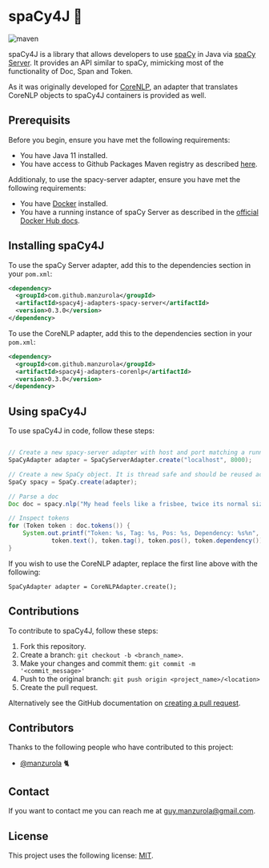 # spaCy4J 🚀

![maven](https://github.com/manzurola/spacy-java/actions/workflows/maven.yml/badge.svg)

spaCy4J is a library that allows developers to use [spaCy](https://github.com/explosion/spaCy) in Java via [spaCy Server](https://github.com/neelkamath/spacy-server).
It provides an API similar to spaCy, mimicking most of the functionality of Doc, Span and Token.  

As it was originally developed for [CoreNLP](https://github.com/stanfordnlp/CoreNLP), an adapter that translates CoreNLP objects to spaCy4J
containers is provided as well.

## Prerequisits

Before you begin, ensure you have met the following requirements:

* You have Java 11 installed.
* You have access to Github Packages Maven registry as described [here](https://docs.github.com/en/packages/working-with-a-github-packages-registry/working-with-the-apache-maven-registry#authenticating-to-github-packages).

Additionaly, to use the spacy-server adapter, ensure you have met the following requirements:

* You have [Docker](https://docs.docker.com/get-docker/) installed.
* You have a running instance of spaCy Server as described in the [official Docker Hub docs](https://hub.docker.com/r/neelkamath/spacy-server).

## Installing spaCy4J

To use the spaCy Server adapter, add this to the dependencies section in your `pom.xml`:
```xml
<dependency>
  <groupId>com.github.manzurola</groupId>
  <artifactId>spacy4j-adapters-spacy-server</artifactId>
  <version>0.3.0</version>
</dependency>
```

To use the CoreNLP adapter, add this to the dependencies section in your `pom.xml`:
```xml
<dependency>
  <groupId>com.github.manzurola</groupId>
  <artifactId>spacy4j-adapters-corenlp</artifactId>
  <version>0.3.0</version>
</dependency>
```

## Using spaCy4J

To use spaCy4J in code, follow these steps:

```java

// Create a new spacy-server adapter with host and port matching a running instance of spacy-server
SpaCyAdapter adapter = SpaCyServerAdapter.create("localhost", 8000);

// Create a new SpaCy object. It is thread safe and should be reused across your app
SpaCy spacy = SpaCy.create(adapter);

// Parse a doc
Doc doc = spacy.nlp("My head feels like a frisbee, twice its normal size.");

// Inspect tokens
for (Token token : doc.tokens()) {
    System.out.printf("Token: %s, Tag: %s, Pos: %s, Dependency: %s%n", 
            token.text(), token.tag(), token.pos(), token.dependency());
}
```

If you wish to use the CoreNLP adapter, replace the first line above with the following:

```
SpaCyAdapter adapter = CoreNLPAdapter.create();
```

## Contributions

To contribute to spaCy4J, follow these steps:

1. Fork this repository.
2. Create a branch: `git checkout -b <branch_name>`.
3. Make your changes and commit them: `git commit -m '<commit_message>'`
4. Push to the original branch: `git push origin <project_name>/<location>`
5. Create the pull request.

Alternatively see the GitHub documentation on [creating a pull request](https://docs.github.com/en/github/collaborating-with-pull-requests/proposing-changes-to-your-work-with-pull-requests/creating-a-pull-request).

        
## Contributors
        
Thanks to the following people who have contributed to this project:
        
* [@manzurola](https://github.com/manzurola) 🐈        

## Contact

If you want to contact me you can reach me at [guy.manzurola@gmail.com](guy.manzurola@gmail.com).

## License
        
This project uses the following license: [MIT](https://github.com/LanguageToys/aligner/blob/555fd35e842feb8d899d7197a1965ea01bc74c95/LICENSE).
